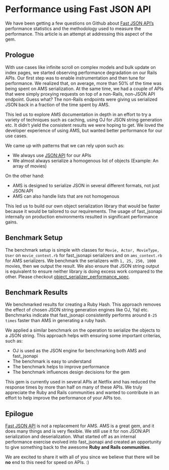 # Performance using Fast JSON API

We have been getting a few questions on Github about [Fast JSON API’s](https://github.com/Netflix/fast_jsonapi) performance statistics and the methodology used to measure the performance. This article is an attempt at addressing this aspect of the gem.  

## Prologue

With use cases like infinite scroll on complex models and bulk update on index pages, we started observing performance degradation on our Rails APIs. Our first step was to enable instrumentation and then tune for performance. We realized that, on average, more than 50% of the time was being spent on AMS serialization. At the same time, we had a couple of APIs that were simply proxying requests on top of a non-Rails, non-JSON API endpoint. Guess what? The non-Rails endpoints were giving us serialized JSON back in a fraction of the time spent by AMS.

This led us to explore AMS documentation in depth in an effort to try a variety of techniques such as caching, using OJ for JSON string generation etc. It didn’t yield the consistent results we were hoping to get. We loved the developer experience of using AMS, but wanted better performance for our use cases.

We came up with patterns that we can rely upon such as:

* We always use [JSON:API](http://jsonapi.org/) for our APIs
* We almost always serialize a homogenous list of objects (Example: An array of movies)

On the other hand:

* AMS is designed to serialize JSON in several different formats, not just JSON:API
* AMS can also handle lists that are not homogenous

This led us to build our own object serialization library that would be faster because it would be tailored to our requirements. The usage of fast_jsonapi internally on production environments resulted in significant performance gains.

## Benchmark Setup

The benchmark setup is simple with classes for ``` Movie, Actor, MovieType, User ``` on ```movie_context.rb``` for fast_jsonapi serializers and on ```ams_context.rb``` for AMS serializers. We benchmark the serializers with ```1, 25, 250, 1000``` movies, then we output the result. We also ensure that JSON string output is equivalent to ensure neither library is doing excess work compared to the other. Please checkout [object_serializer_performance_spec](https://github.com/Netflix/fast_jsonapi/blob/master/spec/lib/object_serializer_performance_spec.rb).

## Benchmark Results

We benchmarked results for creating a Ruby Hash. This approach removes the effect of chosen JSON string generation engines like OJ, Yajl etc. Benchmarks indicate that fast_jsonapi consistently performs around ```8-25 times``` faster than AMS in generating a ruby hash.

We applied a similar benchmark on the operation to serialize the objects to a JSON string. This approach helps with ensuring some important criterias, such as:

* OJ is used as the JSON engine for benchmarking both AMS and fast_jsonapi
* The benchmark is easy to understand
* The benchmark helps to improve performance
* The benchmark influences design decisions for the gem  

This gem is currently used in several APIs at Netflix and has reduced the response times by more than half on many of these APIs. We truly appreciate the Ruby and Rails communities and wanted to contribute in an effort to help improve the performance of your APIs too.

## Epilogue

[Fast JSON API](https://github.com/Netflix/fast_jsonapi) is not a replacement for AMS. AMS is a great gem, and it does many things and is very flexible. We still use it for non JSON:API serialization and deserialization. What started off as an internal performance exercise evolved into fast_jsonapi and created an opportunity to give something back to the awesome **Ruby and Rails communities**.

We are excited to share it with all of you since we believe that there will be **no** end to this need for speed on APIs. :)
